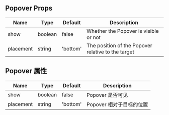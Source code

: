 ## Popover Props

| Name      | Type    | Default  | Description                                        |
| --------- | ------- | -------- | -------------------------------------------------- |
| show      | boolean | false    | Whether the Popover is visible or not              |
| placement | string  | 'bottom' | The position of the Popover relative to the target |

## Popover 属性

| Name      | Type    | Default  | Description              |
| --------- | ------- | -------- | ------------------------ |
| show      | boolean | false    | Popover 是否可见         |
| placement | string  | 'bottom' | Popover 相对于目标的位置 |
